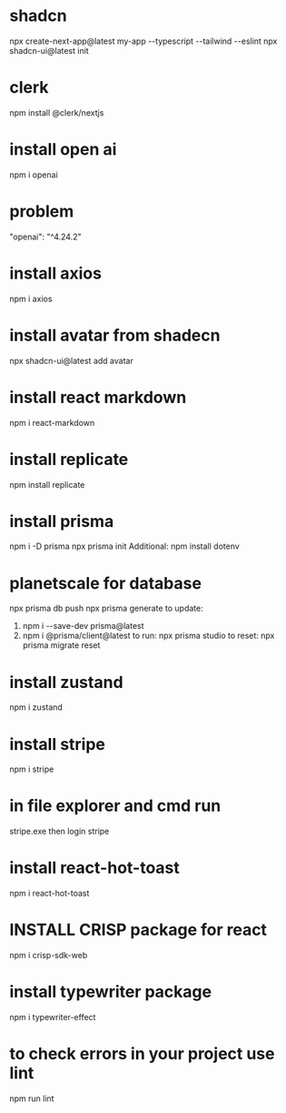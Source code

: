 # shadcn
npx create-next-app@latest my-app --typescript --tailwind --eslint
npx shadcn-ui@latest init
# clerk
npm install @clerk/nextjs
# install open ai
npm i openai
# problem
"openai": "^4.24.2"
# install axios
npm i axios
# install avatar from shadecn
npx shadcn-ui@latest add avatar
# install react markdown
npm i react-markdown
# install replicate 
npm install replicate
# install prisma
npm i -D prisma
npx prisma init
Additional:
npm install dotenv
# planetscale for database
npx prisma db push
npx prisma generate
to update: 
1. npm i --save-dev prisma@latest
2.  npm i @prisma/client@latest
to run:
npx prisma studio
to reset:
npx prisma migrate reset
# install zustand
npm i zustand
# install stripe
npm i stripe
# in file explorer and cmd run 
stripe.exe then login stripe
# install react-hot-toast
npm i react-hot-toast
# INSTALL CRISP package for react
npm i crisp-sdk-web
# install typewriter package
npm i typewriter-effect
# to check errors in your project use lint
npm run lint
